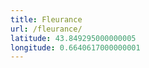 ```yaml
---
title: Fleurance
url: /fleurance/
latitude: 43.849295000000005
longitude: 0.6640617000000001
---
```

